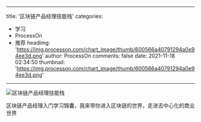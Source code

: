 
---
title: '区块链产品经理技能栈'
categories: 
 - 学习
 - ProcessOn
 - 推荐
headimg: 'https://img.processon.com/chart_image/thumb/600566a40791294a0e94ee3d.png'
author: ProcessOn
comments: false
date: 2021-11-18 02:34:50
thumbnail: 'https://img.processon.com/chart_image/thumb/600566a40791294a0e94ee3d.png'
---

<div>   
<img class="thumb" alt="区块链产品经理技能栈" src="https://img.processon.com/chart_image/thumb/600566a40791294a0e94ee3d.png" referrerpolicy="no-referrer">
<p>区块链产品经理入门学习锦囊，我来带你进入区块链的世界，走进去中心化的商业世界</p>  
</div>
            